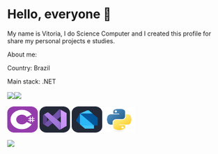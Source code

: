 <h1>Hello, everyone 👋</h1>
<div max-width="100%">
<p>My name is Vitoria, I do Science Computer and I created this profile for share my personal projects e studies.</p>
<p>About me:</p>
<p>Country: Brazil</p>
<p>Main stack: .NET</p>

<div style="display: flex"><br>
<a href="https://github.com/anuraghazra/github-readme-stats">
  <img height=200 align="center" src="https://github-readme-stats.vercel.app/api?username=venicode&show_icons=true&card_width=300&theme=radical" />
</a>
<a href="https://github.com/anuraghazra/convoychat">
  <img height=200 align="center" src="https://github-readme-stats.vercel.app/api/top-langs?username=venicode&layout=compact&langs_count=8&card_width=300&theme=radical" />
</a>
</div>
<div style="display: inline_block"><br>
  <img align="center" alt="Rafa-Python" height="60" width="70" src="https://github.com/tandpfun/skill-icons/blob/main/icons/CS.svg">
  <img align="center" alt="Rafa-Python" height="60" width="70" src="https://github.com/tandpfun/skill-icons/blob/main/icons/VisualStudio-Dark.svg">
  <img align="center" alt="Rafa-Python" height="60" width="70" src="https://github.com/tandpfun/skill-icons/blob/main/icons/Dart-Dark.svg">
  <img align="center" alt="Rafa-Python" height="60" width="70" src="https://raw.githubusercontent.com/devicons/devicon/master/icons/python/python-original.svg">
<br>
<br>
<div> 
  <a href="https://www.linkedin.com/in/venint/" target="_blank"><img src="https://img.shields.io/badge/-LinkedIn-%230077B5?style=for-the-badge&logo=linkedin&logoColor=white" target="_blank"></a> 
  
</div>
</div>

